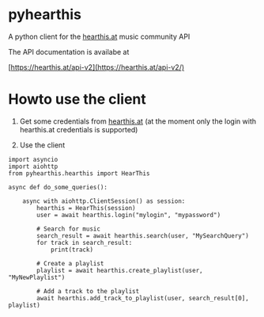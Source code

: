 # pyhearthis
A python client for the [hearthis.at](https://hearthis.at/) music community API

The API documentation is availabe at

[https://hearthis.at/api-v2](https://hearthis.at/api-v2/)

# Howto use the client

1. Get some credentials from [hearthis.at](https://hearthis.at/) (at the moment only the login with hearthis.at credentials is supported)

2. Use the client

```
import asyncio
import aiohttp
from pyhearthis.hearthis import HearThis

async def do_some_queries():

    async with aiohttp.ClientSession() as session:
        hearthis = HearThis(session)
        user = await hearthis.login("mylogin", "mypassword")

        # Search for music
        search_result = await hearthis.search(user, "MySearchQuery")
        for track in search_result:
            print(track)

        # Create a playlist
        playlist = await hearthis.create_playlist(user, "MyNewPlaylist")

        # Add a track to the playlist
        await hearthis.add_track_to_playlist(user, search_result[0], playlist)

```